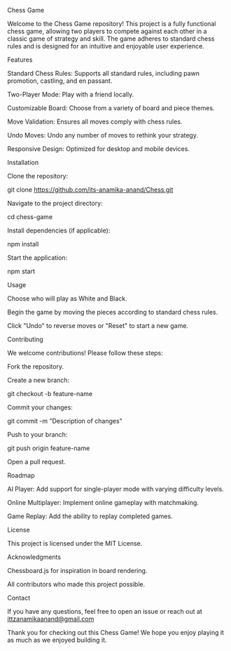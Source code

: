 Chess Game

Welcome to the Chess Game repository! This project is a fully functional chess game, allowing two players to compete against each other in a classic game of strategy and skill. The game adheres to standard chess rules and is designed for an intuitive and enjoyable user experience.

Features

Standard Chess Rules: Supports all standard rules, including pawn promotion, castling, and en passant.

Two-Player Mode: Play with a friend locally.

Customizable Board: Choose from a variety of board and piece themes.

Move Validation: Ensures all moves comply with chess rules.

Undo Moves: Undo any number of moves to rethink your strategy.

Responsive Design: Optimized for desktop and mobile devices.

Installation

Clone the repository:

git clone https://github.com/its-anamika-anand/Chess.git

Navigate to the project directory:

cd chess-game

Install dependencies (if applicable):

npm install

Start the application:

npm start

Usage



Choose who will play as White and Black.

Begin the game by moving the pieces according to standard chess rules.

Click "Undo" to reverse moves or "Reset" to start a new game.

Contributing

We welcome contributions! Please follow these steps:

Fork the repository.

Create a new branch:

git checkout -b feature-name

Commit your changes:

git commit -m "Description of changes"

Push to your branch:

git push origin feature-name

Open a pull request.

Roadmap

AI Player: Add support for single-player mode with varying difficulty levels.

Online Multiplayer: Implement online gameplay with matchmaking.

Game Replay: Add the ability to replay completed games.

License

This project is licensed under the MIT License.

Acknowledgments

Chessboard.js for inspiration in board rendering.

All contributors who made this project possible.

Contact

If you have any questions, feel free to open an issue or reach out at ittzanamikaanand@gmail.com

Thank you for checking out this Chess Game! We hope you enjoy playing it as much as we enjoyed building it.
